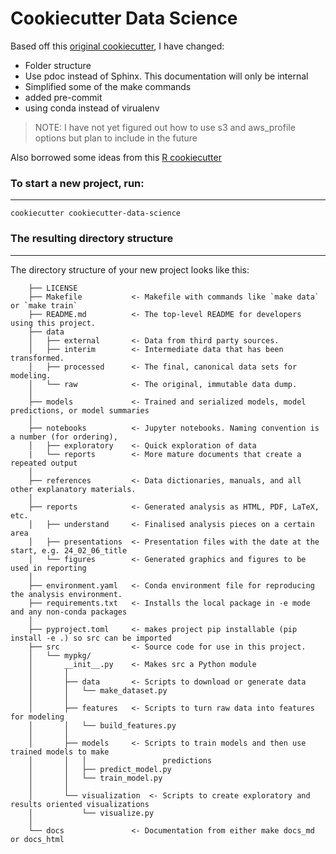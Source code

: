 # Cookiecutter Data Science

Based off this [original cookiecutter](http://drivendata.github.io/cookiecutter-data-science/), I have changed:
- Folder structure
- Use pdoc instead of Sphinx. This documentation will only be internal
- Simplified some of the make commands
- added pre-commit 
- using conda instead of virualenv

> NOTE: I have not yet figured out how to use s3 and aws_profile options but plan to include in the future 

Also borrowed some ideas from this [R cookiecutter](https://github.com/sparklabnyc/cookiecutter-r-project)


### To start a new project, run:
------------

`cookiecutter cookiecutter-data-science`

### The resulting directory structure
------------

The directory structure of your new project looks like this: 

```
    ├── LICENSE
    ├── Makefile           <- Makefile with commands like `make data` or `make train`
    ├── README.md          <- The top-level README for developers using this project.
    ├── data
    │   ├── external       <- Data from third party sources.
    │   ├── interim        <- Intermediate data that has been transformed.
    │   ├── processed      <- The final, canonical data sets for modeling.
    │   └── raw            <- The original, immutable data dump.
    │
    ├── models             <- Trained and serialized models, model predictions, or model summaries
    │
    ├── notebooks          <- Jupyter notebooks. Naming convention is a number (for ordering),
    │   ├── exploratory    <- Quick exploration of data
    |   └── reports        <- More mature documents that create a repeated output
    │
    ├── references         <- Data dictionaries, manuals, and all other explanatory materials.
    │
    ├── reports            <- Generated analysis as HTML, PDF, LaTeX, etc.
    │   ├── understand     <- Finalised analysis pieces on a certain area
    │   ├── presentations  <- Presentation files with the date at the start, e.g. 24_02_06_title
    │   └── figures        <- Generated graphics and figures to be used in reporting
    │
    ├── environment.yaml   <- Conda environment file for reproducing the analysis environment.
    ├── requirements.txt   <- Installs the local package in -e mode and any non-conda packages
    │
    ├── pyproject.toml     <- makes project pip installable (pip install -e .) so src can be imported
    ├── src                <- Source code for use in this project.
    │   └── mypkg/
    │       __init__.py    <- Makes src a Python module
    │       │
    │       ├── data       <- Scripts to download or generate data
    │       │   └── make_dataset.py
    │       │
    │       ├── features   <- Scripts to turn raw data into features for modeling
    │       │   └── build_features.py
    │       │
    │       ├── models     <- Scripts to train models and then use trained models to make
    │       │   │                 predictions
    │       │   ├── predict_model.py
    │       │   └── train_model.py
    │       │
    │       └── visualization  <- Scripts to create exploratory and results oriented visualizations
    │           └── visualize.py
    │
    └── docs               <- Documentation from either make docs_md or docs_html
```

